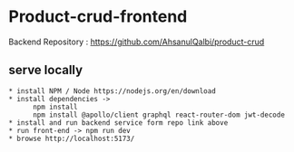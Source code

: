 # Product-crud-frontend
Backend Repository : https://github.com/AhsanulQalbi/product-crud
## serve locally
```
* install NPM / Node https://nodejs.org/en/download
* install dependencies ->
      npm install
      npm install @apollo/client graphql react-router-dom jwt-decode
* install and run backend service form repo link above
* run front-end -> npm run dev
* browse http://localhost:5173/
```
